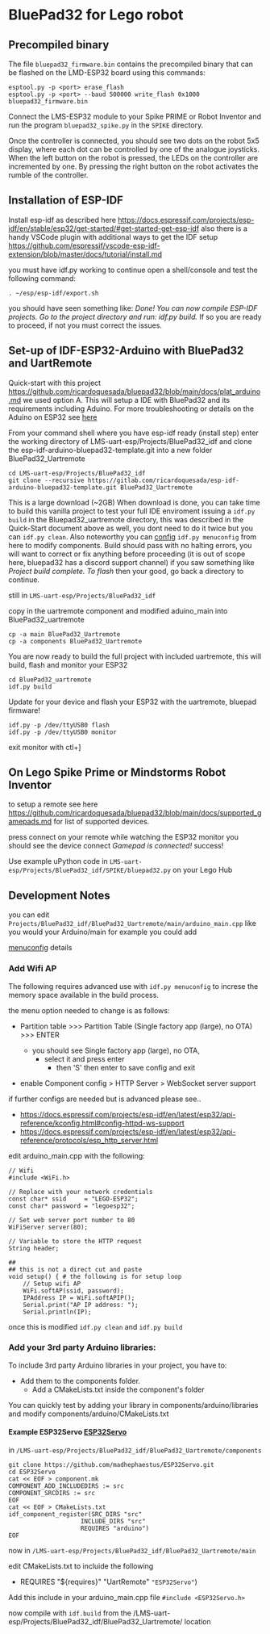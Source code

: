 # BluePad32 for Lego robot

## Precompiled binary
The file `bluepad32_firmware.bin` contains the precompiled binary that can be flashed on the LMD-ESP32 board using this commands:

```
esptool.py -p <port> erase_flash
esptool.py -p <port> --baud 500000 write_flash 0x1000 bluepad32_firmware.bin
```

Connect the LMS-ESP32 module to your Spike PRIME or Robot Inventor and run the program `bluepad32_spike.py` in the `SPIKE` directory.

Once the controller is connected, you should see two dots on the robot 5x5 display, where each dot can be controlled by one of the analogue joysticks. When the left button on the robot is pressed, the LEDs on the controller are incremented by one. By pressing the right button on the robot activates the rumble of the controller.

## Installation of ESP-IDF

Install esp-idf as described here https://docs.espressif.com/projects/esp-idf/en/stable/esp32/get-started/#get-started-get-esp-idf also there is a handy VSCode plugin with additional ways  to get the IDF setup https://github.com/espressif/vscode-esp-idf-extension/blob/master/docs/tutorial/install.md

you must have idf.py working to continue open a shell/console and test the following command:

`. ~/esp/esp-idf/export.sh`

you should have seen something like: *Done! You can now compile ESP-IDF projects. Go to the project directory and run: idf.py build.* If so you are ready to proceed, if not you must correct the issues.

## Set-up of IDF-ESP32-Arduino with BluePad32 and UartRemote

Quick-start with this project https://github.com/ricardoquesada/bluepad32/blob/main/docs/plat_arduino.md we used option A. This will setup a IDE with BluePad32 and its requirements including Aduino. For more troubleshooting or details on the Aduino on ESP32 see [here](https://github.com/espressif/arduino-esp32)

From your command shell where you have esp-idf ready (install step) enter the working directory of LMS-uart-esp/Projects/BluePad32_idf and clone the esp-idf-arduino-bluepad32-template.git into a new folder BluePad32_Uartremote

```
cd LMS-uart-esp/Projects/BluePad32_idf
git clone --recursive https://gitlab.com/ricardoquesada/esp-idf-arduino-bluepad32-template.git BluePad32_Uartremote
```

This is a large download (~2GB) When download is done, you can take time to build this vanilla project to test your full IDE enviroment issuing a `idf.py build` in the Bluepad32_uartremote directory, this was described in the Quick-Start document above as well, you dont need to do it twice but you can `idf.py clean`. Also noteworthy you can [config](https://github.com/ricardoquesada/bluepad32/blob/main/docs/plat_arduino.md#update-configuration) `idf.py menuconfig` from here to modify components. Build should pass with no halting errors, you will want to correct or fix anything before proceeding (it is out of scope here, bluepad32 has a discord support channel) if you saw something like *Project build complete. To flash* then your good, go back a directory to continue.

still in  `LMS-uart-esp/Projects/BluePad32_idf`

copy in the uartremote component and modified aduino_main into BluePad32_uartremote

```
cp -a main BluePad32_Uartremote
cp -a components BluePad32_Uartremote
```

You are now ready to build the full project with included uartremote, this will build, flash and monitor your ESP32

```
cd BluePad32_uartremote
idf.py build
```

Update for your device and flash your ESP32 with the uartremote, bluepad firmware!

```
idf.py -p /dev/ttyUSB0 flash
idf.py -p /dev/ttyUSB0 monitor
```
exit monitor with ctl+]

## On Lego Spike Prime or Mindstorms Robot Inventor

to setup a remote see here https://github.com/ricardoquesada/bluepad32/blob/main/docs/supported_gamepads.md for list of supported devices.

press connect on your remote while watching the ESP32 monitor you should see the device connect *Gamepad is connected!* success!

Use example uPython code in `LMS-uart-esp/Projects/BluePad32_idf/SPIKE/bluepad32.py` on your Lego Hub


## Development Notes

you can edit `Projects/BluePad32_idf/BluePad32_Uartremote/main/arduino_main.cpp` like you would your Arduino/main
for example you could add 

[menuconfig](https://github.com/ricardoquesada/bluepad32/blob/main/docs/plat_arduino.md#update-configuration) details


### Add Wifi AP
The following requires advanced use with `idf.py menuconfig` to increse the memory space available in the build process.

the menu option needed to change is as follows:
* Partition table >>> Partition Table (Single factory app (large), no OTA) >>> ENTER
  * you should see Single factory app (large), no OTA, 
    * select it and press enter 
      * then 'S' then enter to save config and exit


* enable Component config > HTTP Server > WebSocket server support

if further configs are needed but is advanced please see..
* https://docs.espressif.com/projects/esp-idf/en/latest/esp32/api-reference/kconfig.html#config-httpd-ws-support
* https://docs.espressif.com/projects/esp-idf/en/latest/esp32/api-reference/protocols/esp_http_server.html


edit arduino_main.cpp with the following:
```
// Wifi
#include <WiFi.h>

// Replace with your network credentials
const char* ssid     = "LEGO-ESP32";
const char* password = "legoesp32";

// Set web server port number to 80
WiFiServer server(80);

// Variable to store the HTTP request
String header;

##
## this is not a direct cut and paste
void setup() { # the following is for setup loop
    // Setup wifi AP
    WiFi.softAP(ssid, password);
    IPAddress IP = WiFi.softAPIP();
    Serial.print("AP IP address: ");
    Serial.println(IP);
```

once this is modified `idf.py clean` and `idf.py build`

### Add your 3rd party Arduino libraries:

To include 3rd party Arduino libraries in your project, you have to:
* Add them to the components folder.
  * Add a CMakeLists.txt inside the component's folder 

You can quickly test by adding your library in components/arduino/libraries and modify components/arduino/CMakeLists.txt 

#### Example ESP32Servo [ESP32Servo](https://gitlab.com/ricardoquesada/esp-idf-arduino-bluepad32-template#example-adding-esp32servo)


in  `/LMS-uart-esp/Projects/BluePad32_idf/BluePad32_Uartremote/components`

```
git clone https://github.com/madhephaestus/ESP32Servo.git
cd ESP32Servo
cat << EOF > component.mk
COMPONENT_ADD_INCLUDEDIRS := src
COMPONENT_SRCDIRS := src
EOF
cat << EOF > CMakeLists.txt
idf_component_register(SRC_DIRS "src"
                    INCLUDE_DIRS "src"
                    REQUIRES "arduino")
EOF
```

now in `/LMS-uart-esp/Projects/BluePad32_idf/BluePad32_Uartremote/main`

edit CMakeLists.txt to incluide the following

* REQUIRES "${requires}" "UartRemote" `"ESP32Servo"`)

Add this include in your arduino_main.cpp file
`#include <ESP32Servo.h>`

now compile with `idf.build` from the /LMS-uart-esp/Projects/BluePad32_idf/BluePad32_Uartremote/ location

